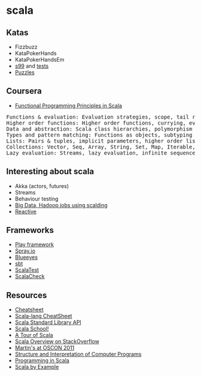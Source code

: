 scala
==========

## Katas
* Fizzbuzz
* KataPokerHands
* KataPokerHandsEm
* [s99](http://aperiodic.net/phil/scala/s-99) and [tests](https://github.com/jsuereth/scala-99-puzzles/blob/master/src/test/scala/suereth/TestNinetyNine.scala)
* [Puzzles](http://scalapuzzlers.com/)

## Coursera 
* [Functional Programming Principles in Scala](https://class.coursera.org/progfun-003/class)
<pre>
Functions & evaluation: Evaluation strategies, scope, tail recursion
Higher order functions: Higher order functions, currying, evaluation & operators
Data and abstraction: Scala class hierarchies, polymorphism
Types and pattern matching: Functions as objects, subtyping & generics, variance, OO decomposition, pattern matching, lists
Lists: Pairs & tuples, implicit parameters, higher order list functions, reduction of lists
Collections: Vector, Seq, Array, String, Set, Map, Iterable, Range, for-expressions
Lazy evaluation: Streams, lazy evaluation, infinite sequences 
</pre>

## Interesting about scala
* Akka (actors, futures)
* Streams
* Behaviour testing
* [Big Data, Hadoop jobs using scalding](http://www.slideshare.net/ToniCebrian/writing-hadoop-jobs-in-scala-using-scalding)
* [Reactive](https://speakerdeck.com/duarten/reactive-programming-with-rxjava-1)

## Frameworks
* [Play framework](http://www.playframework.com)
* [Spray.io](http://spray.io)
* [Blueeyes](https://github.com/jdegoes/blueeyes)
* [sbt](http://www.scala-sbt.org/)
* [ScalaTest](http://www.scalatest.org/user_guide/writing_your_first_test)
* [ScalaCheck](http://www.scalacheck.org/)

## Resources
* [Cheatsheet](CheatSheet.md)
* [Scala-lang CheatSheet](http://docs.scala-lang.org/cheatsheets/)
* [Scala Standard Library API](http://www.scala-lang.org/api/)
* [Scala School!](http://twitter.github.com/scala_school/)
* [A Tour of Scala](http://docs.scala-lang.org/tutorials/tour/tour-of-scala.html)
* [Scala Overview on StackOverflow](http://stackoverflow.com/tags/scala/info)
* [Martin's at OSCON 2011](http://www.youtube.com/watch?v=3jg1AheF4n0)
* [Structure and Interpretation of Computer Programs](http://mitpress.mit.edu/sicp/)
* [Programming in Scala](http://www.artima.com/pins1ed/)
* [Scala by Example](http://www.scala-lang.org/docu/files/ScalaByExample.pdf)

